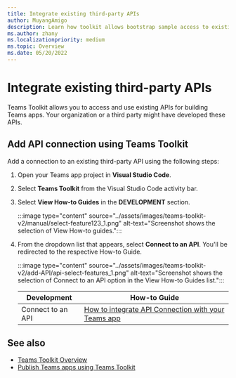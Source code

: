 ```yaml
---
title: Integrate existing third-party APIs
author: MuyangAmigo
description: Learn how toolkit allows bootstrap sample access to existing APIs and the list of different authentication types.
ms.author: zhany
ms.localizationpriority: medium
ms.topic: Overview
ms.date: 05/20/2022
---
```


# Integrate existing third-party APIs

Teams Toolkit allows you to access and use existing APIs for building Teams apps. Your organization or a third party might have developed these APIs.

## Add API connection using Teams Toolkit

Add a connection to an existing third-party API using the following steps:

1. Open your Teams app project in **Visual Studio Code**.
1. Select **Teams Toolkit** from the Visual Studio Code activity bar.
1. Select **View How-to Guides** in the **DEVELOPMENT** section.

    :::image type="content" source="../assets/images/teams-toolkit-v2/manual/select-feature123_1.png" alt-text="Screenshot shows the selection of View How-to guides.":::

1. From the dropdown list that appears, select **Connect to an API**. You'll be redirected to the respective How-to Guide.

    :::image type="content" source="../assets/images/teams-toolkit-v2/add-API/api-select-features_1.png" alt-text="Screenshot shows the selection of Connect to an API option in the View How-to Guides list.":::

      |**Development** | **How-to Guide** |
      |----------|----------|
      |Connect to an API | [How to integrate API Connection with your Teams app](https://github.com/OfficeDev/TeamsFx/wiki/Integrate-API-Connection-with-your-Teams-app) |

## See also

* [Teams Toolkit Overview](teams-toolkit-fundamentals.md)
* [Publish Teams apps using Teams Toolkit](publish.md)

